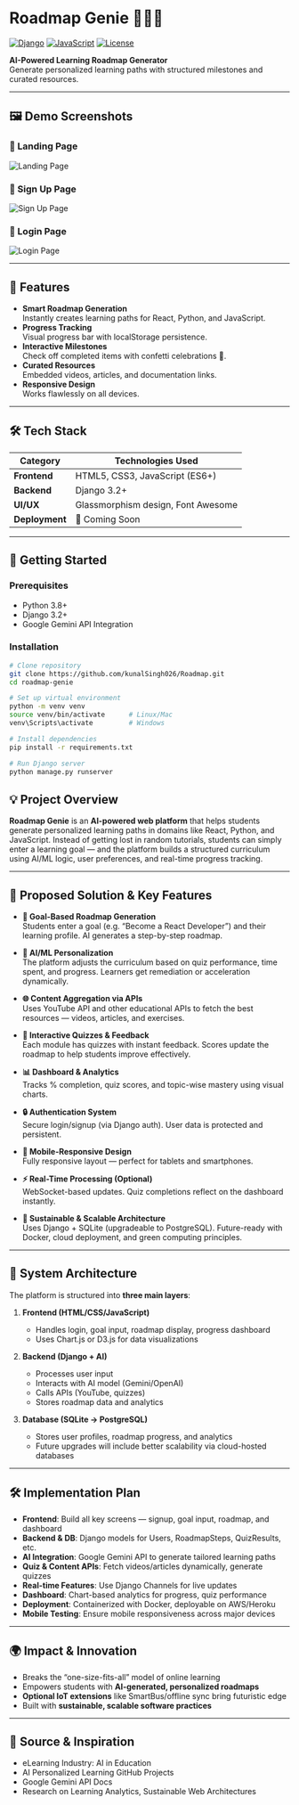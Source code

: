 # Roadmap Genie 🧞‍♂✨

[![Django](https://img.shields.io/badge/Django-3.2-green.svg)](https://www.djangoproject.com/)
[![JavaScript](https://img.shields.io/badge/JavaScript-ES6+-yellow.svg)](https://developer.mozilla.org/en-US/docs/Web/JavaScript)
[![License](https://img.shields.io/badge/License-MIT-blue.svg)](LICENSE)

**AI-Powered Learning Roadmap Generator**  
Generate personalized learning paths with structured milestones and curated resources.

---

## 🖼️ Demo Screenshots

### 🔮 Landing Page
![Landing Page](assets/Screenshot%202025-07-27%20122238.png)

### 🚀 Sign Up Page
![Sign Up Page](assets/Screenshot%202025-07-27%20122303.png)

### 🔐 Login Page
![Login Page](assets/Screenshot%202025-07-27%20122403.png)

---

## 🌟 Features

- **Smart Roadmap Generation**  
  Instantly creates learning paths for React, Python, and JavaScript.
- **Progress Tracking**  
  Visual progress bar with localStorage persistence.
- **Interactive Milestones**  
  Check off completed items with confetti celebrations 🎉.
- **Curated Resources**  
  Embedded videos, articles, and documentation links.
- **Responsive Design**  
  Works flawlessly on all devices.

---

## 🛠 Tech Stack

| Category       | Technologies Used                     |
|----------------|---------------------------------------|
| **Frontend**   | HTML5, CSS3, JavaScript (ES6+)        |
| **Backend**    | Django 3.2+                           |
| **UI/UX**      | Glassmorphism design, Font Awesome    |
| **Deployment** | 🚀 Coming Soon                        |

---

## 🚀 Getting Started

### Prerequisites
- Python 3.8+
- Django 3.2+
- Google Gemini API Integration

### Installation

```bash
# Clone repository
git clone https://github.com/kunalSingh026/Roadmap.git
cd roadmap-genie

# Set up virtual environment
python -m venv venv
source venv/bin/activate      # Linux/Mac
venv\Scripts\activate         # Windows

# Install dependencies
pip install -r requirements.txt

# Run Django server
python manage.py runserver


```

## 💡 Project Overview

**Roadmap Genie** is an **AI-powered web platform** that helps students generate personalized learning paths in domains like React, Python, and JavaScript. Instead of getting lost in random tutorials, students can simply enter a learning goal — and the platform builds a structured curriculum using AI/ML logic, user preferences, and real-time progress tracking.

---

## 🎯 Proposed Solution & Key Features

- **🎯 Goal-Based Roadmap Generation**  
  Students enter a goal (e.g. “Become a React Developer”) and their learning profile. AI generates a step-by-step roadmap.

- **🧠 AI/ML Personalization**  
  The platform adjusts the curriculum based on quiz performance, time spent, and progress. Learners get remediation or acceleration dynamically.

- **🌐 Content Aggregation via APIs**  
  Uses YouTube API and other educational APIs to fetch the best resources — videos, articles, and exercises.

- **🧩 Interactive Quizzes & Feedback**  
  Each module has quizzes with instant feedback. Scores update the roadmap to help students improve effectively.

- **📊 Dashboard & Analytics**  
  Tracks % completion, quiz scores, and topic-wise mastery using visual charts.

- **🔒 Authentication System**  
  Secure login/signup (via Django auth). User data is protected and persistent.

- **📱 Mobile-Responsive Design**  
  Fully responsive layout — perfect for tablets and smartphones.

- **⚡ Real-Time Processing (Optional)**  
  WebSocket-based updates. Quiz completions reflect on the dashboard instantly.

- **🌱 Sustainable & Scalable Architecture**  
  Uses Django + SQLite (upgradeable to PostgreSQL). Future-ready with Docker, cloud deployment, and green computing principles.

---

## 🧬 System Architecture

The platform is structured into **three main layers**:

1. **Frontend (HTML/CSS/JavaScript)**  
   - Handles login, goal input, roadmap display, progress dashboard  
   - Uses Chart.js or D3.js for data visualizations  

2. **Backend (Django + AI)**  
   - Processes user input  
   - Interacts with AI model (Gemini/OpenAI)  
   - Calls APIs (YouTube, quizzes)  
   - Stores roadmap data and analytics  

3. **Database (SQLite → PostgreSQL)**  
   - Stores user profiles, roadmap progress, and analytics  
   - Future upgrades will include better scalability via cloud-hosted databases  

---

## 🛠 Implementation Plan

- **Frontend**: Build all key screens — signup, goal input, roadmap, and dashboard  
- **Backend & DB**: Django models for Users, RoadmapSteps, QuizResults, etc.  
- **AI Integration**: Google Gemini API to generate tailored learning paths  
- **Quiz & Content APIs**: Fetch videos/articles dynamically, generate quizzes  
- **Real-time Features**: Use Django Channels for live updates  
- **Dashboard**: Chart-based analytics for progress, quiz performance  
- **Deployment**: Containerized with Docker, deployable on AWS/Heroku  
- **Mobile Testing**: Ensure mobile responsiveness across major devices  

---

## 🌍 Impact & Innovation

- Breaks the “one-size-fits-all” model of online learning  
- Empowers students with **AI-generated, personalized roadmaps**  
- **Optional IoT extensions** like SmartBus/offline sync bring futuristic edge  
- Built with **sustainable, scalable software practices**  

---

## 📎 Source & Inspiration

- eLearning Industry: AI in Education  
- AI Personalized Learning GitHub Projects  
- Google Gemini API Docs  
- Research on Learning Analytics, Sustainable Web Architectures  
